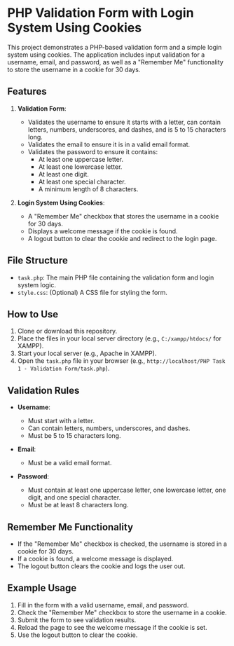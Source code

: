 # PHP Validation Form with Login System Using Cookies

This project demonstrates a PHP-based validation form and a simple login system using cookies. The application includes input validation for a username, email, and password, as well as a "Remember Me" functionality to store the username in a cookie for 30 days.

## Features

1. **Validation Form**:
    - Validates the username to ensure it starts with a letter, can contain letters, numbers, underscores, and dashes, and is 5 to 15 characters long.
    - Validates the email to ensure it is in a valid email format.
    - Validates the password to ensure it contains:
      - At least one uppercase letter.
      - At least one lowercase letter.
      - At least one digit.
      - At least one special character.
      - A minimum length of 8 characters.

2. **Login System Using Cookies**:
    - A "Remember Me" checkbox that stores the username in a cookie for 30 days.
    - Displays a welcome message if the cookie is found.
    - A logout button to clear the cookie and redirect to the login page.

## File Structure

- `task.php`: The main PHP file containing the validation form and login system logic.
- `style.css`: (Optional) A CSS file for styling the form.

## How to Use

1. Clone or download this repository.
2. Place the files in your local server directory (e.g., `C:/xampp/htdocs/` for XAMPP).
3. Start your local server (e.g., Apache in XAMPP).
4. Open the `task.php` file in your browser (e.g., `http://localhost/PHP Task 1 - Validation Form/task.php`).

## Validation Rules

- **Username**:
  - Must start with a letter.
  - Can contain letters, numbers, underscores, and dashes.
  - Must be 5 to 15 characters long.

- **Email**:
  - Must be a valid email format.

- **Password**:
  - Must contain at least one uppercase letter, one lowercase letter, one digit, and one special character.
  - Must be at least 8 characters long.

## Remember Me Functionality

- If the "Remember Me" checkbox is checked, the username is stored in a cookie for 30 days.
- If a cookie is found, a welcome message is displayed.
- The logout button clears the cookie and logs the user out.

## Example Usage

1. Fill in the form with a valid username, email, and password.
2. Check the "Remember Me" checkbox to store the username in a cookie.
3. Submit the form to see validation results.
4. Reload the page to see the welcome message if the cookie is set.
5. Use the logout button to clear the cookie.

